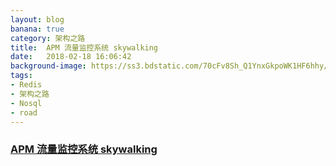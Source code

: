```yaml
---
layout: blog
banana: true
category: 架构之路
title:  APM 流量监控系统 skywalking
date:   2018-02-18 16:06:42
background-image: https://ss3.bdstatic.com/70cFv8Sh_Q1YnxGkpoWK1HF6hhy/it/u=3109023734,3262154621&fm=27&gp=0.jpg
tags:
- Redis
- 架构之路
- Nosql
- road	
---
```


### [APM 流量监控系统 skywalking](http://skywalking.io/ "APM 流量监控系统 skywalking")

